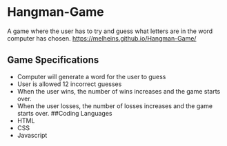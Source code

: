 # Hangman-Game
A game where the user has to try and guess what letters are in the word computer has chosen.
https://melheins.github.io/Hangman-Game/
## Game Specifications
* Computer will generate a word for the user to guess
* User is allowed 12 incorrect guesses
* When the user wins, the number of wins increases and the game starts over.
* When the user losses, the number of losses increases and the game starts over.
##Coding Languages
* HTML
* CSS
* Javascript